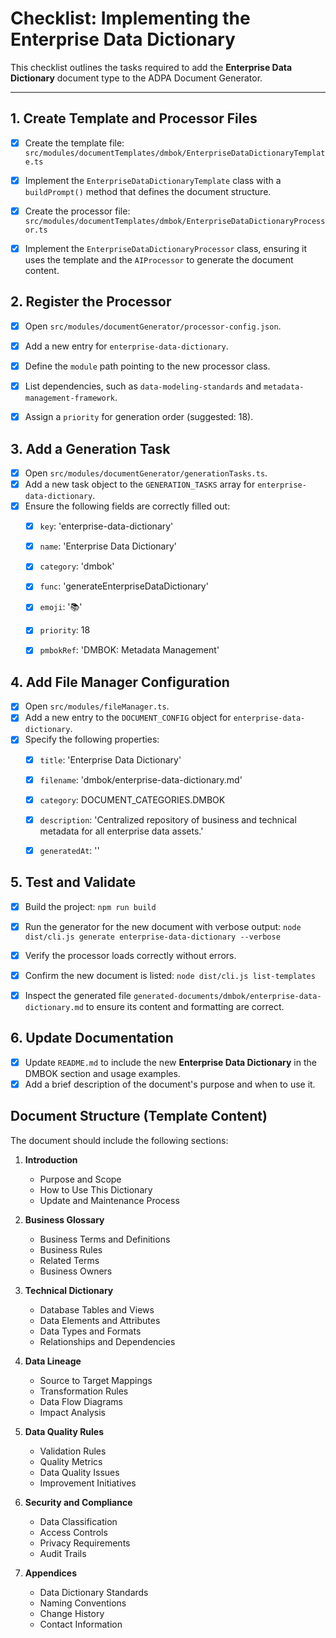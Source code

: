 # Checklist: Implementing the Enterprise Data Dictionary

This checklist outlines the tasks required to add the **Enterprise Data Dictionary** document type to the ADPA Document Generator.

---


## 1. Create Template and Processor Files

- [x] Create the template file: `src/modules/documentTemplates/dmbok/EnterpriseDataDictionaryTemplate.ts`
- [x] Implement the `EnterpriseDataDictionaryTemplate` class with a `buildPrompt()` method that defines the document structure.
- [x] Create the processor file: `src/modules/documentTemplates/dmbok/EnterpriseDataDictionaryProcessor.ts`
- [x] Implement the `EnterpriseDataDictionaryProcessor` class, ensuring it uses the template and the `AIProcessor` to generate the document content.


## 2. Register the Processor

- [x] Open `src/modules/documentGenerator/processor-config.json`.
- [x] Add a new entry for `enterprise-data-dictionary`.
- [x] Define the `module` path pointing to the new processor class.
- [x] List dependencies, such as `data-modeling-standards` and `metadata-management-framework`.
- [x] Assign a `priority` for generation order (suggested: 18).


## 3. Add a Generation Task

- [x] Open `src/modules/documentGenerator/generationTasks.ts`.
- [x] Add a new task object to the `GENERATION_TASKS` array for `enterprise-data-dictionary`.
- [x] Ensure the following fields are correctly filled out:
  - [x] `key`: 'enterprise-data-dictionary'
  - [x] `name`: 'Enterprise Data Dictionary'
  - [x] `category`: 'dmbok'
  - [x] `func`: 'generateEnterpriseDataDictionary'
  - [x] `emoji`: '📚'
  - [x] `priority`: 18
  - [x] `pmbokRef`: 'DMBOK: Metadata Management'


## 4. Add File Manager Configuration

- [x] Open `src/modules/fileManager.ts`.
- [x] Add a new entry to the `DOCUMENT_CONFIG` object for `enterprise-data-dictionary`.
- [x] Specify the following properties:
  - [x] `title`: 'Enterprise Data Dictionary'
  - [x] `filename`: 'dmbok/enterprise-data-dictionary.md'
  - [x] `category`: DOCUMENT_CATEGORIES.DMBOK
  - [x] `description`: 'Centralized repository of business and technical metadata for all enterprise data assets.'
  - [x] `generatedAt`: ''


## 5. Test and Validate

- [x] Build the project: `npm run build`
- [x] Run the generator for the new document with verbose output: `node dist/cli.js generate enterprise-data-dictionary --verbose`
- [x] Verify the processor loads correctly without errors.
- [x] Confirm the new document is listed: `node dist/cli.js list-templates`
- [x] Inspect the generated file `generated-documents/dmbok/enterprise-data-dictionary.md` to ensure its content and formatting are correct.


## 6. Update Documentation

- [x] Update `README.md` to include the new **Enterprise Data Dictionary** in the DMBOK section and usage examples.
- [x] Add a brief description of the document's purpose and when to use it.

## Document Structure (Template Content)

The document should include the following sections:

1. **Introduction**
   - Purpose and Scope
   - How to Use This Dictionary
   - Update and Maintenance Process

2. **Business Glossary**
   - Business Terms and Definitions
   - Business Rules
   - Related Terms
   - Business Owners

3. **Technical Dictionary**
   - Database Tables and Views
   - Data Elements and Attributes
   - Data Types and Formats
   - Relationships and Dependencies

4. **Data Lineage**
   - Source to Target Mappings
   - Transformation Rules
   - Data Flow Diagrams
   - Impact Analysis

5. **Data Quality Rules**
   - Validation Rules
   - Quality Metrics
   - Data Quality Issues
   - Improvement Initiatives

6. **Security and Compliance**
   - Data Classification
   - Access Controls
   - Privacy Requirements
   - Audit Trails

7. **Appendices**
   - Data Dictionary Standards
   - Naming Conventions
   - Change History
   - Contact Information
